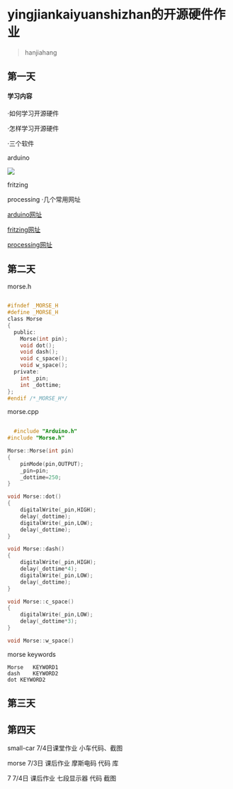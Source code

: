 # yingjiankaiyuanshizhan的开源硬件作业
>hanjiahang

## 第一天
#### 学习内容
·如何学习开源硬件

·怎样学习开源硬件

·三个软件
  
  arduino
  
  ![](img/arduino.png)
  
  
  fritzing
  
  processing
·几个常用网址
 
 [arduino网址](https://arduino.cc)
 
 [fritzing网址](https://fritzing.org)
 
 [processing网址](https://processing.org)
  

## 第二天

  morse.h
```c

#ifndef _MORSE_H
#define _MORSE_H
class Morse
{
  public:
    Morse(int pin);
    void dot();
    void dash();
    void c_space();
    void w_space();
  private:
    int _pin;
    int _dottime;
};
#endif /*_MORSE_H*/

```

  morse.cpp
```c
  
  #include "Arduino.h"
#include "Morse.h"

Morse::Morse(int pin)
{
	pinMode(pin,OUTPUT);
	_pin=pin;
	_dottime=250;
}

void Morse::dot()
{
	digitalWrite(_pin,HIGH);
	delay(_dottime);
	digitalWrite(_pin,LOW);
	delay(_dottime);
}

void Morse::dash()
{
	digitalWrite(_pin,HIGH);
	delay(_dottime*4);
	digitalWrite(_pin,LOW);
	delay(_dottime);
}

void Morse::c_space()
{
	digitalWrite(_pin,LOW);
	delay(_dottime*3);
}

void Morse::w_space()
```

morse keywords

```
Morse	KEYWORD1
dash	KEYWORD2
dot	KEYWORD2
```
## 第三天
## 第四天
small-car 7/4日课堂作业 小车代码、截图

morse  7/3日 课后作业 摩斯电码 代码 库

7 7/4日 课后作业 七段显示器 代码 截图
